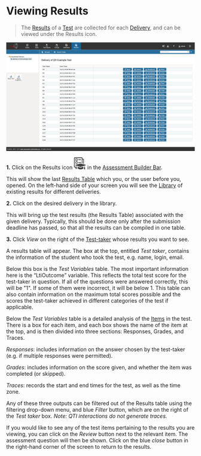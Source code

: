 # Viewing Results

> The [Results](../appendix/glossary.md#results) of a [Test](../appendix/glossary.md#test) are collected for each [Delivery](../appendix/glossary.md#delivery), and can be viewed under the Results icon.

![Viewing the Results](../resources/backend/results/results.png)

**1.**  Click on the Results icon ![Results](../resources/_icons/result.png) in the [Assessment Builder Bar](../appendix/glossary.md#assessment-builder-bar).

This will show the last [Results Table](../appendix/glossary.md#results-table) which you, or the user before you, opened. On the left-hand side of your screen you will see the [Library](../appendix/glossary.md#library) of existing results for different deliveries.

**2.** Click on the desired delivery in the library. 

This will bring up the test results (the Results Table) associated with the given delivery. Typically, this should be done only after the submission deadline has passed, so that all the results can be compiled in one table.

**3.** Click *View* on the right of the [Test-taker](../appendix/glossary.md#test-taker) whose results you want to see. 

A results table will appear. The box at the top, entitled *Test taker*, contains the information of the student who took the test, e.g. name, login, email.

Below this box is the *Test Variables* table. The most important information here is the “LtiOutcome” variable. This reflects the total test score for the test-taker in question. If all of the questions were answered correctly, this will be "1". If some of them were incorrect, it will be below 1. This table can also contain information on the maximum total scores possible and the scores the test-taker achieved in different categories of the test if applicable.  

Below the *Test Variables* table is a detailed analysis of the [Items](../appendix/glossary.md#item) in the test. There is a box for each item, and each box shows the name of the item at the top, and is then divided into three sections: Responses, Grades, and Traces.

*Responses*: includes information on the answer chosen by the test-taker (e.g. if multiple responses were permitted).

*Grades*: includes information on the score given, and whether the item was completed (or skipped).
 
*Traces*: records the start and end times for the test, as well as the time zone.

Any of these three outputs can be filtered out of the Results table using the filtering drop-down menu, and blue *Filter* button, which are on the right of the *Test taker* box. *Note: QTI interactions do not generate traces.*

If you would like to see any of the test items pertaining to the results you are viewing, you can click on the *Review* button next to the relevant item. The assessment question will then be shown. Click on the blue *close* button in the right-hand corner of the screen to return to the results.
 
